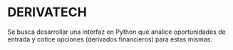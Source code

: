 # DERIVATECH
Se busca desarrollar una interfaz en Python que analice oportunidades de entrada y cotice opciones (derivados financieros) para estas mismas.
